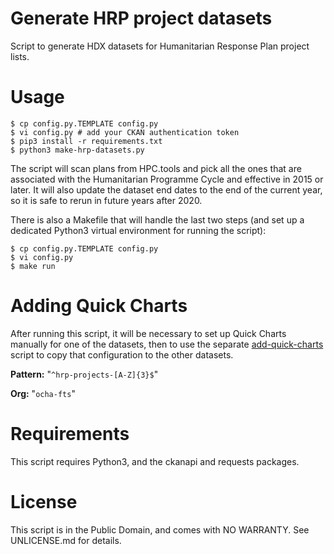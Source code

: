 Generate HRP project datasets
=============================

Script to generate HDX datasets for Humanitarian Response Plan project lists.

# Usage

    $ cp config.py.TEMPLATE config.py
    $ vi config.py # add your CKAN authentication token
    $ pip3 install -r requirements.txt
    $ python3 make-hrp-datasets.py

The script will scan plans from HPC.tools and pick all the ones that
are associated with the Humanitarian Programme Cycle and effective in
2015 or later. It will also update the dataset end dates to the end of
the current year, so it is safe to rerun in future years after 2020.

There is also a Makefile that will handle the last two steps (and set
up a dedicated Python3 virtual environment for running the script):

    $ cp config.py.TEMPLATE config.py
    $ vi config.py
    $ make run

# Adding Quick Charts

After running this script, it will be necessary to set up Quick Charts
manually for one of the datasets, then to use the separate
[add-quick-charts](https://github.com/OCHA-DAP/add-quick-charts)
script to copy that configuration to the other datasets.

**Pattern:** "``^hrp-projects-[A-Z]{3}$``"

**Org:** "``ocha-fts``"

# Requirements

This script requires Python3, and the ckanapi and requests packages.

# License

This script is in the Public Domain, and comes with NO WARRANTY. See
UNLICENSE.md for details.
